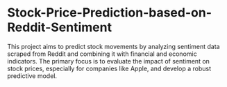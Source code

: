 # Stock-Price-Prediction-based-on-Reddit-Sentiment
This project aims to predict stock movements by analyzing sentiment data scraped from Reddit and combining it with financial and economic indicators. The primary focus is to evaluate the impact of sentiment on stock prices, especially for companies like Apple, and develop a robust predictive model.
